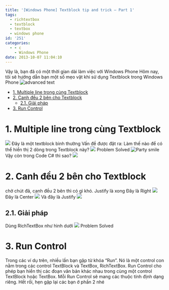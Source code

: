 ```yaml
---
title: '[Windows Phone] Textblock tip and trick – Part 1'
tags:
  - richtextbox
  - textblock
  - textbox
  - windows phone
id: '251'
categories:
  - - c
    - Windows Phone
date: 2013-10-07 11:04:10
---
```


Vậy là, bạn đã có một thời gian dài làm việc với Windows Phone Hôm nay, tôi sẽ hướng dẫn bạn một số mẹo vặt khi sử dụng Textblock trong Windows Phone ![advanced text](https://farm8.staticflickr.com/7407/10135898285_7ea60ebd9a_o.png)
<!-- more -->
*   [1\. Multiple line trong cùng Textblock](#1-multiple-line-trong-cùng-textblock)
*   [2\. Canh đều 2 bên cho Textblock](#2-canh-đều-2-bên-cho-textblock)
    *   [2.1. Giải pháp](#21-giải-pháp)
*   [3\. Run Control](#3-run-control)

# 1\. Multiple line trong cùng Textblock

![](https://farm4.staticflickr.com/3782/10136087586_2967ef0062_o.png) Đây là một textblock bình thường Vấn đề được đặt ra: Làm thế nào để có thể hiển thị 2 dòng trong Textblock này? ![](https://farm8.staticflickr.com/7386/10136108785_5fe51d5aa7_o.png) Problem Solved ![Party smile](https://cuoilennaocacban2.files.wordpress.com/2013/10/wlemoticon-partysmile1.png) Vậy còn trong Code C# thì sao? ![](https://farm8.staticflickr.com/7316/10136204654_88cfbb6b67_o.png)

# 2\. Canh đều 2 bên cho Textblock

chờ chút đã, canh đều 2 bên thì có gì khó. Justify là xong Đây là Right ![](https://farm3.staticflickr.com/2888/10136343715_2961551886_o.png) Đây là Center ![](https://farm4.staticflickr.com/3699/10136477973_38ce651897_o.png) Và đây là Justify ![](https://farm4.staticflickr.com/3829/10136441596_37cb7b47d7_o.png)

## 2.1. Giải pháp

Dùng RichTextBox như hình dưới ![](https://farm3.staticflickr.com/2883/10139054113_9a87a5c1fd_o.png) Problem Solved

# 3\. Run Control

Trong các ví dụ trên, nhiều lần bạn gặp từ khóa “Run”. Nó là một control con nằm trong các control TextBlock và TextBox, RichTextBox. Run Control cho phép bạn hiển thị các đoạn văn bản khác nhau trong cùng một control TextBlock hoặc TextBox. Mỗi Run Control sẽ mang các thuộc tính định dạng riêng. Hết rồi, hẹn gặp lại các bạn ở phần 2 nhé